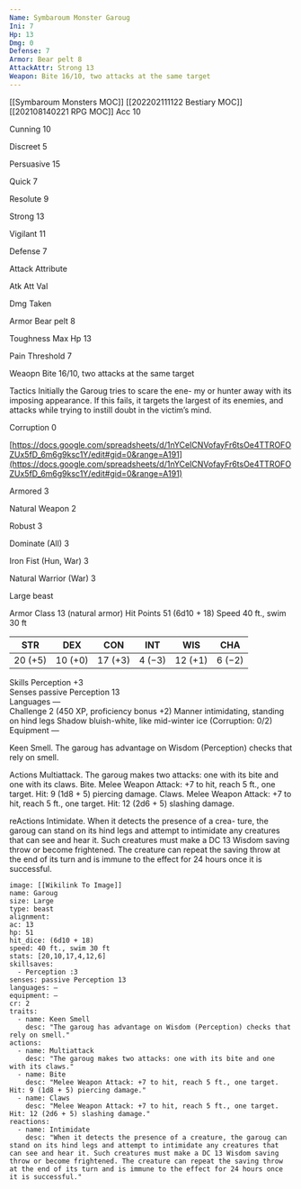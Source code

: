 ```yaml
---
Name: Symbaroum Monster Garoug
Ini: 7
Hp: 13
Dmg: 0
Defense: 7
Armor: Bear pelt 8
AttackAttr: Strong 13
Weapon: Bite 16/10, two attacks at the same target
---
```

[[Symbaroum Monsters MOC]]
[[202202111122 Bestiary MOC]]
[[202108140221 RPG MOC]]
Acc 10

Cunning 10

Discreet 5

Persuasive 15

Quick 7

Resolute 9

Strong 13

Vigilant 11

Defense 7

Attack Attribute

Atk Att Val

Dmg Taken

Armor Bear pelt 8

Toughness Max Hp 13

Pain Threshold 7

Weaopn Bite 16/10, two attacks at the same target

Tactics Initially the Garoug tries to scare the ene- my or hunter away with its imposing appearance. If this fails, it targets the largest of its enemies, and attacks while trying to instill doubt in the victim’s mind.

Corruption 0

[https://docs.google.com/spreadsheets/d/1nYCeICNVofayFr6tsOe4TTROFOZUx5fD_6m6g9ksc1Y/edit#gid=0&range=A191](https://docs.google.com/spreadsheets/d/1nYCeICNVofayFr6tsOe4TTROFOZUx5fD_6m6g9ksc1Y/edit#gid=0&range=A191)

Armored 3

Natural Weapon 2

Robust 3

Dominate (All) 3

Iron Fist (Hun, War) 3

Natural Warrior (War) 3



 

Large beast

 

Armor Class 13 (natural armor)
Hit Points 51 (6d10 + 18) 
Speed 40 ft., swim 30 ft

 

| STR     | DEX     | CON     | INT    | WIS     | CHA    |
| ------- | ------- | ------- | ------ | ------- | ------ |
| 20 (+5) | 10 (+0) | 17 (+3) | 4 (−3) | 12 (+1) | 6 (−2) |


 

Skills Perception +3  
Senses passive Perception 13  
Languages —  
Challenge 2 (450 XP, proficiency bonus +2) 
Manner intimidating, standing on hind legs Shadow bluish-white, like mid-winter ice
(Corruption: 0/2) Equipment —


Keen Smell. The garoug has advantage on Wisdom (Perception) checks that rely on smell.

Actions
Multiattack. The garoug makes two attacks: one with its bite and one with its claws.
Bite. Melee Weapon Attack: +7 to hit, reach 5 ft., one target. Hit: 9 (1d8 + 5) piercing damage.
Claws. Melee Weapon Attack: +7 to hit, reach 5 ft., one target. Hit: 12 (2d6 + 5) slashing damage.

reActions
Intimidate. When it detects the presence of a crea- ture, the garoug can stand on its hind legs and attempt to intimidate any creatures that can see and hear it. Such creatures must make a DC 13 Wisdom saving throw or become frightened. The creature can repeat the saving throw at the end of its turn and is immune to the effect for 24 hours once it is successful.

```statblock
image: [[Wikilink To Image]]
name: Garoug
size: Large
type: beast
alignment:
ac: 13
hp: 51 
hit_dice: (6d10 + 18)
speed: 40 ft., swim 30 ft
stats: [20,10,17,4,12,6]
skillsaves:
  - Perception :3
senses: passive Perception 13
languages: —
equipment: —
cr: 2
traits:
  - name: Keen Smell
    desc: "The garoug has advantage on Wisdom (Perception) checks that rely on smell."
actions:
  - name: Multiattack
    desc: "The garoug makes two attacks: one with its bite and one with its claws."
  - name: Bite
    desc: "Melee Weapon Attack: +7 to hit, reach 5 ft., one target. Hit: 9 (1d8 + 5) piercing damage."
  - name: Claws
    desc: "Melee Weapon Attack: +7 to hit, reach 5 ft., one target. Hit: 12 (2d6 + 5) slashing damage."
reactions:
  - name: Intimidate
    desc: "When it detects the presence of a creature, the garoug can stand on its hind legs and attempt to intimidate any creatures that can see and hear it. Such creatures must make a DC 13 Wisdom saving throw or become frightened. The creature can repeat the saving throw at the end of its turn and is immune to the effect for 24 hours once it is successful."
```